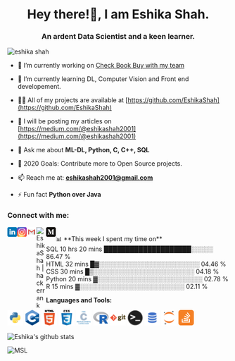 <h1 align="center">Hey there!👋, I am Eshika Shah.</h1>
<h3 align="center">An ardent Data Scientist and a keen learner.</h3>
<p align="left"> <img src="https://komarev.com/ghpvc/?username=EshikaShah" alt="eshika shah" /> </p>

- 🔭 I’m currently working on [Check Book Buy with my team](https://github.com/Nishil07/Chai_time_hack)

- 🌱 I’m currently learning DL, Computer Vision and Front end developement.

- 👨‍💻 All of my projects are available at [https://github.com/EshikaShah](https://github.com/EshikaShah)

- 📝 I will be posting my articles on [https://medium.com/@eshikashah2001](https://medium.com/@eshikashah2001)

- 💬 Ask me about **ML-DL, Python, C, C++, SQL**

- 🥅 2020 Goals: Contribute more to Open Source projects.

- 📫 Reach me at: **eshikashah2001@gmail.com**

- ⚡ Fun fact **Python over Java**

### Connect with me:

[<img align="left" alt="EshikaShah | LinkedIn" width="22px" src="https://github.com/edent/SuperTinyIcons/blob/master/images/svg/linkedin.svg" />](https://www.linkedin.com/in/eshika-shah/)
[<img align="left" alt="EshikaShah | Instagram" width="22px" src="https://github.com/edent/SuperTinyIcons/blob/master/images/svg/instagram.svg" />](https://www.instagram.com/eshikashah/)
[<img align="left" alt="EshikaShah | Gmail" width="22px" src="https://github.com/edent/SuperTinyIcons/blob/master/images/svg/gmail.svg" />](mailto:eshikashah2001@gmail.com)
[<img align="left" alt="EshikaShah | hackerrank" width="22px" src="https://cdn.jsdelivr.net/npm/simple-icons@v3/icons/hackerrank.svg" />](https://www.hackerrank.com/eshika_shah2019)
[<img align="left" alt="EshikaShah | Medium" width="22px" src="https://github.com/edent/SuperTinyIcons/blob/master/images/svg/medium.svg" />](https://www.hackerrank.com/eshika_shah2019)

<br />
📊  **This week I spent my time on**<br/>
<!--START_SECTION:waka-->
SQL          10 hrs 20 mins  ████████████████████░░░░░   86.47 % <br/>
HTML         32 mins         █▓░░░░░░░░░░░░░░░░░░░░░░░   04.46 % <br/>
CSS          30 mins         █▒░░░░░░░░░░░░░░░░░░░░░░░   04.18 % <br/>
Python       20 mins         ▓░░░░░░░░░░░░░░░░░░░░░░░░   02.78 % <br/>
R            15 mins         ▓░░░░░░░░░░░░░░░░░░░░░░░░   02.11 % <br/>
<!--END_SECTION:waka-->

**Languages and Tools:**

<code><img height="35" src="https://raw.githubusercontent.com/github/explore/80688e429a7d4ef2fca1e82350fe8e3517d3494d/topics/python/python.png"></code>
<code><img height="35" src="https://raw.githubusercontent.com/github/explore/80688e429a7d4ef2fca1e82350fe8e3517d3494d/topics/cpp/cpp.png"></code>
<code><img height="35" src="https://raw.githubusercontent.com/github/explore/80688e429a7d4ef2fca1e82350fe8e3517d3494d/topics/html/html.png"></code>
<code><img height="35" src="https://raw.githubusercontent.com/github/explore/80688e429a7d4ef2fca1e82350fe8e3517d3494d/topics/css/css.png"></code>
<code><img height="35" src="https://raw.githubusercontent.com/github/explore/80688e429a7d4ef2fca1e82350fe8e3517d3494d/topics/c/c.png"></code>
<code><img height="35" src="https://raw.githubusercontent.com/github/explore/80688e429a7d4ef2fca1e82350fe8e3517d3494d/topics/r/r.png"></code>
<code><img height="35" src="https://raw.githubusercontent.com/github/explore/80688e429a7d4ef2fca1e82350fe8e3517d3494d/topics/git/git.png"></code>
<code><img height="35" src="https://raw.githubusercontent.com/github/explore/80688e429a7d4ef2fca1e82350fe8e3517d3494d/topics/terminal/terminal.png"></code>
<code><img height="35" src="https://raw.githubusercontent.com/github/explore/80688e429a7d4ef2fca1e82350fe8e3517d3494d/topics/sql/sql.png"></code>
<code><img height="35" src="https://raw.githubusercontent.com/github/explore/80688e429a7d4ef2fca1e82350fe8e3517d3494d/topics/jupyter-notebook/jupyter-notebook.png"></code>
<code><img height="35" src="https://github.com/edent/SuperTinyIcons/blob/master/images/svg/stackoverflow.svg"></code>

![Eshika's github stats](https://github-readme-stats.vercel.app/api?username=EshikaShah&&show_icons=true&hide_border=false&title_color=ffffff&text_color=daf7dc&icon_color=bb2acf&bg_color=191919)

![MSL](https://github-readme-stats.vercel.app/api/top-langs/?username=EshikaShah&layout=compact&hide_border=false&title_color=ffffff&text_color=daf7dc&icon_color=bb2acf&bg_color=191919)
